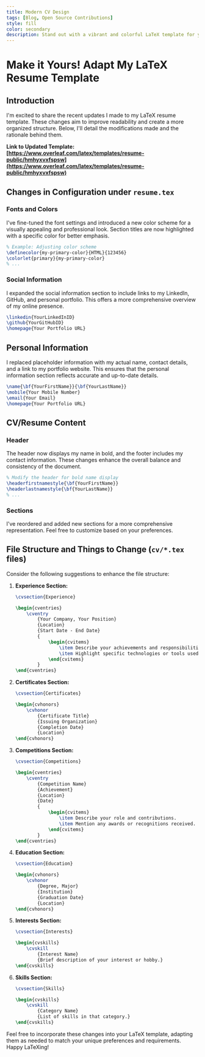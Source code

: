 ```yaml
---
title: Modern CV Design 
tags: [Blog, Open Source Contributions]
style: fill
color: secondary
description: Stand out with a vibrant and colorful LaTeX template for your personal website.
---
```



# Make it Yours! Adapt My LaTeX Resume Template

## Introduction

I'm excited to share the recent updates I made to my LaTeX resume template. These changes aim to improve readability and create a more organized structure. Below, I'll detail the modifications made and the rationale behind them.

**Link to Updated Template: [https://www.overleaf.com/latex/templates/resume-public/hmhyxvxfspsw](https://www.overleaf.com/latex/templates/resume-public/hmhyxvxfspsw)**

## Changes in Configuration under `resume.tex`

### Fonts and Colors

I've fine-tuned the font settings and introduced a new color scheme for a visually appealing and professional look. Section titles are now highlighted with a specific color for better emphasis.

```latex
% Example: Adjusting color scheme
\definecolor{my-primary-color}{HTML}{123456}
\colorlet{primary}{my-primary-color}
% ...
```

### Social Information

I expanded the social information section to include links to my LinkedIn, GitHub, and personal portfolio. This offers a more comprehensive overview of my online presence.

```latex
\linkedin{YourLinkedInID}
\github{YourGitHubID}
\homepage{Your Portfolio URL}
```

## Personal Information

I replaced placeholder information with my actual name, contact details, and a link to my portfolio website. This ensures that the personal information section reflects accurate and up-to-date details.

```latex
\name{\bf{YourFirstName}}{\bf{YourLastName}}
\mobile{Your Mobile Number}
\email{Your Email}
\homepage{Your Portfolio URL}
```

## CV/Resume Content

### Header

The header now displays my name in bold, and the footer includes my contact information. These changes enhance the overall balance and consistency of the document.

```latex
% Modify the header for bold name display
\headerfirstnamestyle{\bf{YourFirstName}}
\headerlastnamestyle{\bf{YourLastName}}
% ...
```

### Sections

I've reordered and added new sections for a more comprehensive representation. Feel free to customize based on your preferences.

## File Structure and Things to Change (`cv/*.tex` files)

Consider the following suggestions to enhance the file structure:

1. **Experience Section:**
    ```latex
    \cvsection{Experience}

    \begin{cventries}
        \cventry
            {Your Company, Your Position}
            {Location}
            {Start Date - End Date}
            {
                \begin{cvitems}
                    \item Describe your achievements and responsibilities.
                    \item Highlight specific technologies or tools used.
                \end{cvitems}
            }
    \end{cventries}
    ```

2. **Certificates Section:**
    ```latex
    \cvsection{Certificates}

    \begin{cvhonors}
        \cvhonor
            {Certificate Title}
            {Issuing Organization}
            {Completion Date}
            {Location}
    \end{cvhonors}
    ```

3. **Competitions Section:**
    ```latex
    \cvsection{Competitions}

    \begin{cventries}
        \cventry
            {Competition Name}
            {Achievement}
            {Location}
            {Date}
            {
                \begin{cvitems}
                    \item Describe your role and contributions.
                    \item Mention any awards or recognitions received.
                \end{cvitems}
            }
    \end{cventries}
    ```

4. **Education Section:**
    ```latex
    \cvsection{Education}

    \begin{cvhonors}
        \cvhonor
            {Degree, Major}
            {Institution}
            {Graduation Date}
            {Location}
    \end{cvhonors}
    ```

5. **Interests Section:**
    ```latex
    \cvsection{Interests}

    \begin{cvskills}
        \cvskill
            {Interest Name}
            {Brief description of your interest or hobby.}
    \end{cvskills}
    ```

6. **Skills Section:**
    ```latex
    \cvsection{Skills}

    \begin{cvskills}
        \cvskill
            {Category Name}
            {List of skills in that category.}
    \end{cvskills}
    ```

Feel free to incorporate these changes into your LaTeX template, adapting them as needed to match your unique preferences and requirements. Happy LaTeXing!


